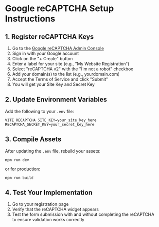 # Google reCAPTCHA Setup Instructions

## 1. Register reCAPTCHA Keys
1. Go to the [Google reCAPTCHA Admin Console](https://www.google.com/recaptcha/admin)
2. Sign in with your Google account
3. Click on the "+ Create" button
4. Enter a label for your site (e.g., "My Website Registration")
5. Select "reCAPTCHA v2" with the "I'm not a robot" checkbox
6. Add your domain(s) to the list (e.g., yourdomain.com)
7. Accept the Terms of Service and click "Submit"
8. You will get your Site Key and Secret Key

## 2. Update Environment Variables
Add the following to your `.env` file:

```
VITE_RECAPTCHA_SITE_KEY=your_site_key_here
RECAPTCHA_SECRET_KEY=your_secret_key_here
```

## 3. Compile Assets
After updating the `.env` file, rebuild your assets:

```
npm run dev
```

or for production:

```
npm run build
```

## 4. Test Your Implementation
1. Go to your registration page
2. Verify that the reCAPTCHA widget appears
3. Test the form submission with and without completing the reCAPTCHA to ensure validation works correctly 
